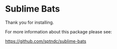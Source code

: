# Sublime Bats

Thank you for installing.

For more information about this package please see:

https://github.com/sptndc/sublime-bats
